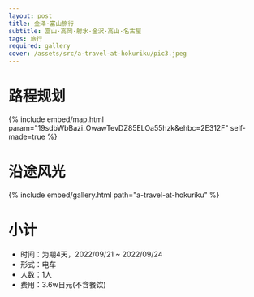 ```yaml
---
layout: post
title: 金泽·富山旅行
subtitle: 富山·高岡·射水·金沢·高山·名古屋
tags: 旅行
required: gallery
cover: /assets/src/a-travel-at-hokuriku/pic3.jpeg
---
```


# 路程规划

{% include embed/map.html param="19sdbWbBazi_OwawTevDZ85ELOa55hzk&ehbc=2E312F" self-made=true %}

# 沿途风光

{% include embed/gallery.html path="a-travel-at-hokuriku" %}

# 小计

- 时间：为期4天，2022/09/21 ~ 2022/09/24
- 形式：电车
- 人数：1人
- 费用：3.6w日元(不含餐饮)
